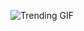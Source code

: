 
<!-- GIF_SECTION -->
![Trending GIF](https://media1.giphy.com/media/v1.Y2lkPThiYjIxNzcyMDl1azc1eWNlcG1qbm85OG04bGs5d3ozZHdtZHd0c2YzNDkwZm43NyZlcD12MV9naWZzX3NlYXJjaCZjdD1n/GtZbEjCA68cR37dXBy/giphy.gif)
<!-- END_GIF_SECTION -->

